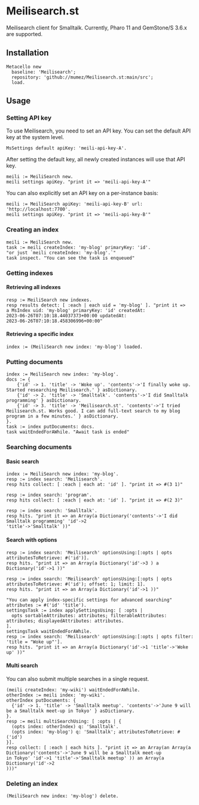 # Meilisearch.st
Meilisearch client for Smalltalk.
Currently, Pharo 11 and GemStone/S 3.6.x are supported.

## Installation

```smalltalk
Metacello new
  baseline: 'Meilisearch';
  repository: 'github://mumez/Meilisearch.st:main/src';
  load.
```

## Usage

### Setting API key

To use Meilisearch, you need to set an API key.
You can set the default API key at the system level.

```Smalltalk
MsSettings default apiKey: 'meili-api-key-A'.
```

After setting the default key, all newly created instances will use that API key.

```Smalltalk
meili := MeiliSearch new.
meili settings apiKey. "print it => 'meili-api-key-A'"
```

You can also explicitly set an API key on a per-instance basis:

```Smalltalk
meili := MeiliSearch apiKey: 'meili-api-key-B' url: 'http://localhost:7700'.
meili settings apiKey. "print it => 'meili-api-key-B'"

```

### Creating an index

```Smalltalk
meili := MeiliSearch new.
task := meili createIndex: 'my-blog' primaryKey: 'id'. 
"or just `meili createIndex: 'my-blog'.`"
task inspect. "You can see the task is enqueued"
```

### Getting indexes

#### Retrieving all indexes

```Smalltalk
resp := MeiliSearch new indexes.
resp results detect: [ :each | each uid = 'my-blog' ]. "print it => 
a MsIndex uid: 'my-blog' primaryKey: 'id' createdAt:
2023-06-26T07:10:18.44037373+00:00 updatedAt:
2023-06-26T07:10:18.458306996+00:00"
```

#### Retrieving a specific index

```Smalltalk
index := (MeiliSearch new index: 'my-blog') loaded.
```

### Putting documents

```Smalltalk
index := MeiliSearch new index: 'my-blog'.
docs := {    
    {'id' -> 1. 'title' -> 'Woke up'. 'contents'->'I finally woke up. Started researching Meilisearch.' } asDictionary.
    {'id' -> 2. 'title' -> 'Smalltalk'. 'contents'->'I did Smalltalk programming' } asDictionary.
    {'id' -> 3. 'title' -> 'Meilisearch.st'. 'contents'->'I tried Meilisearch.st. Works good. I can add full-text search to my blog program in a few minutes.' } asDictionary.
}.
task := index putDocuments: docs.
task waitEndedForAWhile. "Await task is ended"
```

### Searching documents

#### Basic search

```Smalltalk
index := MeiliSearch new index: 'my-blog'.
resp := index search: 'Meilisearch'.
resp hits collect: [ :each | each at: 'id' ]. "print it => #(3 1)"

resp := index search: 'program'.
resp hits collect: [ :each | each at: 'id' ]. "print it => #(2 3)"

resp := index search: 'Smalltalk'.
resp hits. "print it => an Array(a Dictionary('contents'->'I did Smalltalk programming' 'id'->2
'title'->'Smalltalk' ))"

```

#### Search with options

```Smalltalk
resp := index search: 'Meilisearch' optionsUsing:[:opts | opts attributesToRetrieve: #('id')].
resp hits. "print it => an Array(a Dictionary('id'->3 ) a Dictionary('id'->1 ))"

resp := index search: 'Meilisearch' optionsUsing:[:opts | opts attributesToRetrieve: #('id'); offset: 1; limit: 1].
resp hits. "print it => an Array(a Dictionary('id'->1 ))"

"You can apply index-specific settings for advanced searching"
attributes := #('id' 'title').
settingsTask := index applySettingsUsing: [ :opts | 
  opts sortableAttributes: attributes; filterableAttributes: attributes; displayedAttributes: attributes.
].
settingsTask waitEndedForAWhile.
resp := index search: 'Meilisearch' optionsUsing:[:opts | opts filter: 'title = "Woke up"']. 
resp hits. "print it => an Array(a Dictionary('id'->1 'title'->'Woke up' ))"

```

#### Multi search

You can also submit multiple searches in a single request.

```Smalltalk
(meili createIndex: 'my-wiki') waitEndedForAWhile.
otherIndex := meili index: 'my-wiki'.
otherIndex putDocuments: {
  {'id' -> 1. 'title' -> 'Smalltalk meetup'. 'contents'->'June 9 will be a Smalltalk meet-up in Tokyo' } asDictionary.
}.
resp := meili multiSearchUsing: [ :opts | {
  (opts index: otherIndex) q: 'Smalltalk'.
  (opts index: 'my-blog') q: 'Smalltalk'; attributesToRetrieve: #('id')
}].
resp collect: [ :each | each hits ]. "print it => an Array(an Array(a Dictionary('contents'->'June 9 will be a Smalltalk meet-up
in Tokyo' 'id'->1 'title'->'Smalltalk meetup' )) an Array(a Dictionary('id'->2
)))"
```

### Deleting an index

```Smalltalk
(MeiliSearch new index: 'my-blog') delete.
```
